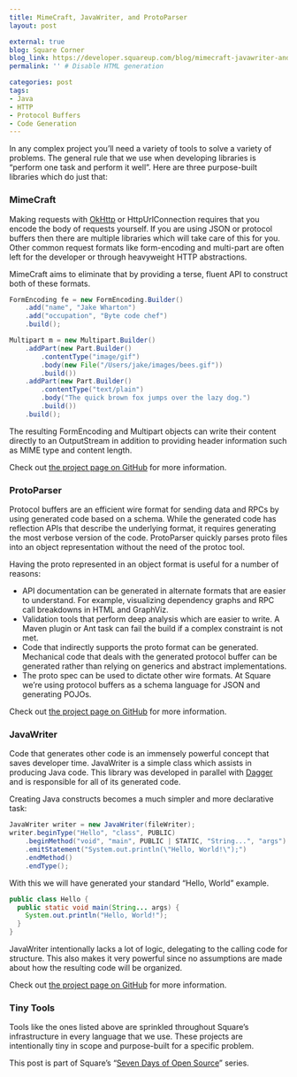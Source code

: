 ```yaml
---
title: MimeCraft, JavaWriter, and ProtoParser
layout: post

external: true
blog: Square Corner
blog_link: https://developer.squareup.com/blog/mimecraft-javawriter-and-protoparser
permalink: '' # Disable HTML generation

categories: post
tags:
- Java
- HTTP
- Protocol Buffers
- Code Generation
---
```


In any complex project you’ll need a variety of tools to solve a variety of problems. The general rule that we use when developing libraries is “perform one task and perform it well”. Here are three purpose-built libraries which do just that:


### MimeCraft

Making requests with [OkHttp](http://square.github.io/okhttp/) or HttpUrlConnection requires that you encode the body of requests yourself. If you are using JSON or protocol buffers then there are multiple libraries which will take care of this for you. Other common request formats like form-encoding and multi-part are often left for the developer or through heavyweight HTTP abstractions.

MimeCraft aims to eliminate that by providing a terse, fluent API to construct both of these formats.

```java
FormEncoding fe = new FormEncoding.Builder()
    .add("name", "Jake Wharton")
    .add("occupation", "Byte code chef")
    .build();

Multipart m = new Multipart.Builder()
    .addPart(new Part.Builder()
        .contentType("image/gif")
        .body(new File("/Users/jake/images/bees.gif"))
        .build())
    .addPart(new Part.Builder()
        .contentType("text/plain")
        .body("The quick brown fox jumps over the lazy dog.")
        .build())
    .build();
```

The resulting FormEncoding and Multipart objects can write their content directly to an OutputStream in addition to providing header information such as MIME type and content length.

Check out [the project page on GitHub](https://github.com/square/mimecraft) for more information.


### ProtoParser

Protocol buffers are an efficient wire format for sending data and RPCs by using generated code based on a schema. While the generated code has reflection APIs that describe the underlying format, it requires generating the most verbose version of the code. ProtoParser quickly parses proto files into an object representation without the need of the protoc tool.

Having the proto represented in an object format is useful for a number of reasons:

* API documentation can be generated in alternate formats that are easier to understand. For example, visualizing dependency graphs and RPC call breakdowns in HTML and GraphViz.
* Validation tools that perform deep analysis which are easier to write. A Maven plugin or Ant task can fail the build if a complex constraint is not met.
* Code that indirectly supports the proto format can be generated. Mechanical code that deals with the generated protocol buffer can be generated rather than relying on generics and abstract implementations.
* The proto spec can be used to dictate other wire formats. At Square we’re using protocol buffers as a schema language for JSON and generating POJOs.

Check out [the project page on GitHub](https://github.com/square/protoparser) for more information.


### JavaWriter

Code that generates other code is an immensely powerful concept that saves developer time. JavaWriter is a simple class which assists in producing Java code. This library was developed in parallel with [Dagger](http://square.github.io/dagger/) and is responsible for all of its generated code.

Creating Java constructs becomes a much simpler and more declarative task:

```java
JavaWriter writer = new JavaWriter(fileWriter);
writer.beginType("Hello", "class", PUBLIC)
    .beginMethod("void", "main", PUBLIC | STATIC, "String...", "args")
    .emitStatement("System.out.println(\"Hello, World!\");")
    .endMethod()
    .endType();
```

With this we will have generated your standard “Hello, World” example.

```java
public class Hello {
  public static void main(String... args) {
    System.out.println("Hello, World!");
  }
}
```

JavaWriter intentionally lacks a lot of logic, delegating to the calling code for structure. This also makes it very powerful since no assumptions are made about how the resulting code will be organized.

Check out [the project page on GitHub](https://github.com/square/javawriter) for more information.


### Tiny Tools

Tools like the ones listed above are sprinkled throughout Square’s infrastructure in every language that we use. These projects are intentionally tiny in scope and purpose-built for a specific problem.

This post is part of Square’s “[Seven Days of Open Source](https://corner.squareup.com/2013/05/seven-days-of-open-source.html)” series.